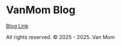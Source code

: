 # VanMom Blog
[Blog Link](https://vanmom.senapress.com)

All rights reserved. © 2025 - 2025. Van Mom
